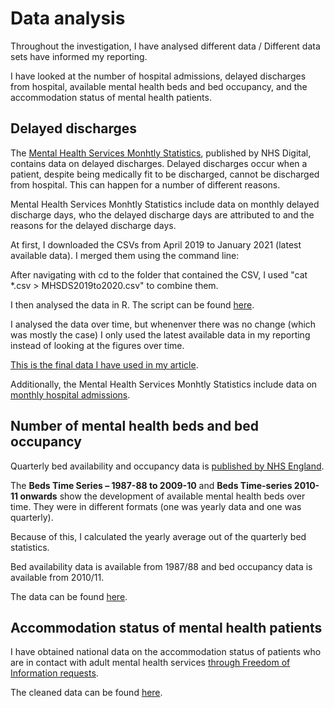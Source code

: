# Data analysis

Throughout the investigation, I have analysed different data / Different data sets have informed my reporting. 

I have looked at the number of hospital admissions, delayed discharges from hospital, available mental health beds and bed occupancy, and the accommodation status of mental health patients. 

## Delayed discharges 

The [Mental Health Services Monhtly Statistics](https://digital.nhs.uk/data-and-information/publications/statistical/mental-health-services-monthly-statistics), published by NHS Digital, contains data on delayed discharges. Delayed discharges occur when a patient, despite being medically fit to be discharged, cannot be discharged from hospital. This can happen for a number of different reasons.

Mental Health Services Monhtly Statistics include data on monthly delayed discharge days, who the delayed discharge days are attributed to and the reasons for the delayed discharge days. 

At first, I downloaded the CSVs from April 2019 to January 2021 (latest available data). I merged them using the command line: 

After navigating with cd to the folder that contained the CSV, I used "cat *.csv > MHSDS2019to2020.csv" to combine them.

I then analysed the data in R. The script can be found [here](https://github.com/vfillis/mental-health-housing/blob/main/Data%20analysis/MHSDS-admissions-delayed-discharges.Rmd). 

I analysed the data over time, but whenenver there was no change (which was mostly the case) I only used the latest available data in my reporting instead of looking at the figures over time. 

[This is the final data I have used in my article](https://github.com/vfillis/mental-health-housing/blob/main/Data%20analysis/MHSDS-delayed-discharge-reasons.xlsx).

Additionally, the Mental Health Services Monhtly Statistics include data on [monthly hospital admissions](https://github.com/vfillis/mental-health-housing/blob/main/Data%20analysis/MHSDS-England-admissions-discharges.xlsx).

## Number of mental health beds and bed occupancy 

Quarterly bed availability and occupancy data is [published by NHS England](https://www.england.nhs.uk/statistics/statistical-work-areas/bed-availability-and-occupancy/bed-data-overnight/). 

The **Beds Time Series – 1987-88 to 2009-10** and **Beds Time-series 2010-11 onwards** show the development of available mental health beds over time. They were in different formats (one was yearly data and one was quarterly). 

Because of this, I calculated the yearly average out of the quarterly bed statistics. 

Bed availability data is available from 1987/88 and bed occupancy data is available from 2010/11. 

The data can be found [here](https://github.com/vfillis/mental-health-housing/blob/main/Data%20analysis/mental-health-beds-and-occupancy.xlsx). 

## Accommodation status of mental health patients 

I have obtained national data on the accommodation status of patients who are in contact with adult mental health services [through Freedom of Information requests](https://github.com/vfillis/mental-health-housing/tree/main/FOIs/Accommodation%20Code). 

The cleaned data can be found [here](https://github.com/vfillis/mental-health-housing/blob/main/Data%20analysis/FOI-accommodation-status-England.xlsx). 
